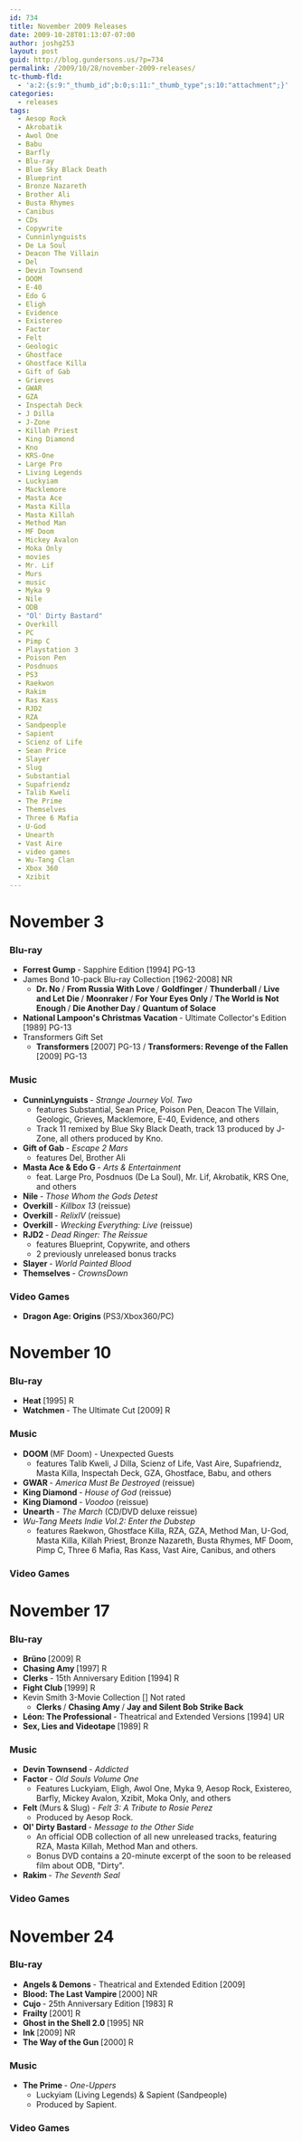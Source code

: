 ```yaml
---
id: 734
title: November 2009 Releases
date: 2009-10-28T01:13:07-07:00
author: joshg253
layout: post
guid: http://blog.gundersons.us/?p=734
permalink: /2009/10/28/november-2009-releases/
tc-thumb-fld:
  - 'a:2:{s:9:"_thumb_id";b:0;s:11:"_thumb_type";s:10:"attachment";}'
categories:
  - releases
tags:
  - Aesop Rock
  - Akrobatik
  - Awol One
  - Babu
  - Barfly
  - Blu-ray
  - Blue Sky Black Death
  - Blueprint
  - Bronze Nazareth
  - Brother Ali
  - Busta Rhymes
  - Canibus
  - CDs
  - Copywrite
  - Cunninlynguists
  - De La Soul
  - Deacon The Villain
  - Del
  - Devin Townsend
  - DOOM
  - E-40
  - Edo G
  - Eligh
  - Evidence
  - Existereo
  - Factor
  - Felt
  - Geologic
  - Ghostface
  - Ghostface Killa
  - Gift of Gab
  - Grieves
  - GWAR
  - GZA
  - Inspectah Deck
  - J Dilla
  - J-Zone
  - Killah Priest
  - King Diamond
  - Kno
  - KRS-One
  - Large Pro
  - Living Legends
  - Luckyiam
  - Macklemore
  - Masta Ace
  - Masta Killa
  - Masta Killah
  - Method Man
  - MF Doom
  - Mickey Avalon
  - Moka Only
  - movies
  - Mr. Lif
  - Murs
  - music
  - Myka 9
  - Nile
  - ODB
  - "Ol' Dirty Bastard"
  - Overkill
  - PC
  - Pimp C
  - Playstation 3
  - Poison Pen
  - Posdnuos
  - PS3
  - Raekwon
  - Rakim
  - Ras Kass
  - RJD2
  - RZA
  - Sandpeople
  - Sapient
  - Scienz of Life
  - Sean Price
  - Slayer
  - Slug
  - Substantial
  - Supafriendz
  - Talib Kweli
  - The Prime
  - Themselves
  - Three 6 Mafia
  - U-God
  - Unearth
  - Vast Aire
  - video games
  - Wu-Tang Clan
  - Xbox 360
  - Xzibit
---
```

<h1>November 3</h1>

<h3>Blu-ray</h3>

<ul>
    <li><strong>Forrest Gump </strong>- Sapphire Edition [1994] PG-13</li>
    <li>James Bond 10-pack Blu-ray Collection [1962-2008] NR
<ul>
    <li><strong>Dr. No </strong>/ <strong>From Russia With Love </strong>/ <strong>Goldfinger </strong>/ <strong>Thunderball </strong>/ <strong>Live and Let Die </strong>/ <strong>Moonraker </strong>/ <strong>For Your Eyes Only </strong>/ <strong>The World is Not Enough </strong>/ <strong>Die Another Day </strong>/ <strong>Quantum of Solace </strong></li>
</ul>
</li>
    <li><strong>National Lampoon's Christmas Vacation </strong>- Ultimate Collector's Edition [1989] PG-13</li>
    <li>Transformers Gift Set
<ul>
    <li><strong>Transformers </strong>[2007] PG-13 / <strong>Transformers: Revenge of the Fallen </strong>[2009] PG-13</li>
</ul>
</li>
</ul>

<h3>Music</h3>

<ul>
    <li><strong>CunninLynguists </strong>- <em>Strange Journey Vol. Two</em>
<ul>
    <li>features Substantial, Sean Price, Poison Pen, Deacon The Villain, Geologic, Grieves, Macklemore, E-40, Evidence, and others</li>
    <li>Track 11 remixed by Blue Sky Black Death, track 13 produced by J-Zone, all others produced by Kno.</li>
</ul>
</li>
    <li><strong>Gift of Gab </strong>- <em>Escape 2 Mars</em>
<ul>
    <li>features Del, Brother Ali</li>
</ul>
</li>
    <li><strong>Masta Ace &amp; Edo G </strong>- <em>Arts &amp; Entertainment</em>
<ul>
    <li> feat. Large Pro, Posdnuos (De La Soul), Mr. Lif, Akrobatik, KRS One, and others</li>
</ul>
</li>
    <li><strong>Nile </strong>- <em>Those Whom the Gods Detest</em></li>
    <li><strong>Overkill </strong>- <em>Killbox 13 </em>(reissue)</li>
    <li><strong>Overkill </strong>- <em>RelixIV </em>(reissue)</li>
    <li><strong>Overkill </strong>- <em>Wrecking Everything: Live </em>(reissue)</li>
    <li><strong>RJD2 </strong>- <em>Dead Ringer: The Reissue</em>
<ul>
    <li>features Blueprint, Copywrite, and others</li>
    <li>2 previously unreleased bonus tracks</li>
</ul>
</li>
    <li> <strong>Slayer </strong>- <em>World Painted Blood</em></li>
    <li><strong>Themselves </strong>- <em>CrownsDown</em></li>
</ul>

<h3>Video Games</h3>

<ul>
    <li><strong>Dragon Age: Origins </strong>(PS3/Xbox360/PC)</li>
</ul>

<h1>November 10</h1>

<h3>Blu-ray</h3>

<ul>
    <li><strong>Heat </strong>[1995] R</li>
    <li><strong>Watchmen </strong>- The Ultimate Cut [2009] R</li>
</ul>

<h3>Music</h3>

<ul>
    <li><strong>DOOM </strong>(MF Doom) - Unexpected Guests
<ul>
    <li>features Talib Kweli, J Dilla, Scienz of Life, Vast Aire, Supafriendz, Masta Killa, Inspectah Deck, GZA, Ghostface, Babu, and others</li>
</ul>
</li>
    <li><strong>GWAR </strong>- <em>America Must Be Destroyed </em>(reissue)</li>
    <li><strong>King Diamond </strong>- <em>House of God </em>(reissue)</li>
    <li><strong>King Diamond </strong>- <em>Voodoo </em>(reissue)</li>
    <li><strong>Unearth </strong>- <em>The March </em>(CD/DVD deluxe reissue)</li>
    <li><em>Wu-Tang Meets Indie Vol.2: Enter the Dubstep</em>
<ul>
    <li>features Raekwon, Ghostface Killa, RZA, GZA, Method Man, U-God,  Masta Killa, Killah Priest, Bronze Nazareth, Busta Rhymes, MF Doom, Pimp C, Three 6 Mafia, Ras Kass, Vast Aire, Canibus, and others</li>
</ul>
</li>
</ul>

<h3>Video Games</h3>

<h1>November 17</h1>

<h3>Blu-ray</h3>

<ul>
    <li><strong>Brüno </strong>[2009] R</li>
    <li><strong>Chasing Amy </strong>[1997] R</li>
    <li><strong>Clerks </strong>- 15th Anniversary Edition [1994] R</li>
    <li><strong>Fight Club </strong>[1999] R</li>
    <li>Kevin Smith 3-Movie Collection [] Not rated
<ul>
    <li><strong>Clerks </strong>/ <strong>Chasing Amy </strong>/ <strong>Jay and Silent Bob Strike Back</strong></li>
</ul>
</li>
    <li><strong>Léon: The Professional </strong>- Theatrical and Extended Versions [1994] UR</li>
    <li><strong>Sex, Lies and Videotape </strong>[1989] R</li>
</ul>

<h3>Music</h3>

<ul>
    <li><strong>Devin Townsend </strong>- <em>Addicted</em></li>
    <li><strong>Factor </strong>- <em>Old Souls Volume One</em>
<ul>
    <li>Features Luckyiam, Eligh, Awol One, Myka 9, Aesop Rock, Existereo, Barfly, Mickey Avalon, Xzibit, Moka Only, and others</li>
</ul>
</li>
    <li><strong>Felt </strong>(Murs &amp; Slug) - <em>Felt 3: A Tribute to Rosie Perez</em>
<ul>
    <li>Produced by Aesop Rock.</li>
</ul>
</li>
    <li><strong>Ol' Dirty Bastard </strong>- <em>Message to the Other Side</em>
<ul>
    <li>An official ODB collection of all new unreleased tracks, featuring RZA, Masta Killah, Method Man and others.</li>
    <li>Bonus DVD contains a 20-minute excerpt of the soon to be released film about ODB, "Dirty".</li>
</ul>
</li>
    <li><strong>Rakim </strong>- <em>The Seventh Seal</em></li>
</ul>

<h3>Video Games</h3>

<h1>November 24</h1>

<h3>Blu-ray</h3>

<ul>
    <li><strong>Angels &amp; Demons </strong>- Theatrical and Extended Edition [2009]</li>
    <li><strong>Blood: The Last Vampire </strong>[2000] NR</li>
    <li><strong>Cujo </strong>- 25th Anniversary Edition [1983] R</li>
    <li><strong>Frailty </strong>[2001] R</li>
    <li><strong>Ghost in the Shell 2.0 </strong>[1995] NR</li>
    <li><strong>Ink </strong>[2009] NR</li>
    <li><strong>The Way of the Gun </strong>[2000] R</li>
</ul>

<h3>Music</h3>

<ul>
    <li><strong>The Prime </strong>- <em>One-Uppers</em>
<ul>
    <li>Luckyiam (Living Legends) &amp; Sapient (Sandpeople)</li>
    <li>Produced by Sapient.</li>
</ul>
</li>
</ul>

<h3>Video Games</h3>